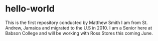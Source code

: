 # hello-world
This is the first repository conducted by Matthew Smith
I am from St. Andrew, Jamaica and migrated to the U.S in 2010.
I am a Senior here at Babson College and will be working with Ross Stores this coming June.
